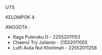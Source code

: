 UTS 

KELOMPOK 4 

ANGGOTA : 
- Raga Puteraku D - 22552011153
- Chaerul Try Julianto - 21552011055
- Lutfi Aulia Nut Khotimah - 22552011258

